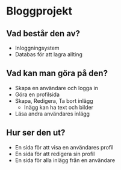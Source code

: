 # Bloggprojekt

## Vad består den av?

* Inloggningsystem
* Databas för att lagra allting

## Vad kan man göra på den?
* Skapa en användare och logga in
* Göra en profilsida
* Skapa, Redigera, Ta bort inlägg
  * Inägg kan ha text och bilder
* Läsa andra användares inlägg

## Hur ser den ut?
* En sida för att visa en användares profil
* En sida för att redigera sin profil
* En sida för alla inlägg från en användare
